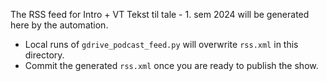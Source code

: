 The RSS feed for Intro + VT Tekst til tale - 1. sem 2024 will be generated here by the automation.

- Local runs of `gdrive_podcast_feed.py` will overwrite `rss.xml` in this directory.
- Commit the generated `rss.xml` once you are ready to publish the show.
